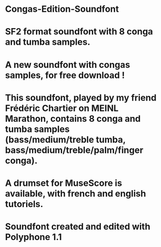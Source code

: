 # Congas-Edition-Soundfont
# SF2 format soundfont with 8 conga and tumba samples.
# A new soundfont with congas samples, for free download !
# This soundfont, played by my friend Frédéric Chartier on MEINL Marathon, contains 8 conga and tumba samples (bass/medium/treble tumba, bass/medium/treble/palm/finger conga).
# A drumset for MuseScore is available, with french and english tutoriels.
# Soundfont created and edited with Polyphone 1.1
